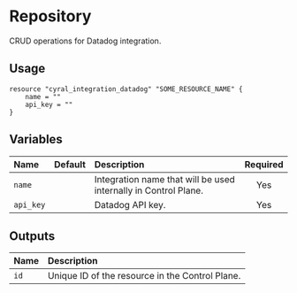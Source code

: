 # Repository

CRUD operations for Datadog integration.

## Usage

```hcl
resource "cyral_integration_datadog" "SOME_RESOURCE_NAME" {
    name = ""
    api_key = ""
}
```

## Variables

|  Name         |  Default  |  Description                                                          | Required |
|:--------------|:---------:|:----------------------------------------------------------------------|:--------:|
| `name`        |           | Integration name that will be used internally in Control Plane.       | Yes      |
| `api_key`     |           | Datadog API key.                                                      | Yes      |


## Outputs

|  Name        |  Description                                                        |
|:-------------|:--------------------------------------------------------------------|
| `id`         | Unique ID of the resource in the Control Plane.                     |
